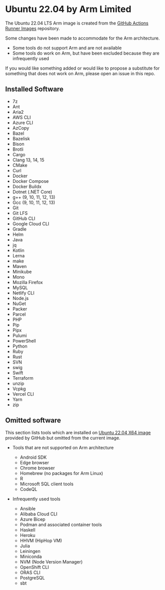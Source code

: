 # Ubuntu 22.04 by Arm Limited 

The Ubuntu 22.04 LTS Arm image is created from the [GitHub Actions Runner Images](https://github.com/actions/runner-images) repository.

Some changes have been made to accommodate for the Arm architecture. 
- Some tools do not support Arm and are not available
- Some tools do work on Arm, but have been excluded because they are infrequently used

If you would like something added or would like to propose a substitute for something that does not work on Arm, please open an issue in this repo.

## Installed Software

- 7z
- Ant
- Aria2
- AWS CLI
- Azure CLI
- AzCopy
- Bazel
- Bazelisk
- Bison
- Brotli
- Cargo
- Clang 13, 14, 15
- CMake
- Curl
- Docker
- Docker Compose
- Docker Buildx
- Dotnet (.NET Core)
- g++ (9, 10, 11, 12, 13)
- Gcc (9, 10, 11, 12, 13)
- Git
- Git LFS
- GitHub CLI
- Google Cloud CLI
- Gradle
- Helm
- Java
- jq
- Kotlin
- Lerna
- make
- Maven
- Minikube
- Mono
- Mozilla Firefox
- MySQL
- Netlify CLI
- Node.js
- NuGet
- Packer
- Parcel
- PHP
- Pip
- Pipx
- Pulumi
- PowerShell
- Python
- Ruby
- Rust
- SVN
- swig
- Swift
- Terraform
- unzip
- Vcpkg
- Vercel CLI
- Yarn
- zip

## Omitted software

This section lists tools which are installed on [Ubuntu 22.04 X64 image](https://github.com/actions/runner-images/blob/main/images/ubuntu/Ubuntu2204-Readme.md) provided by GitHub but omitted from the current image.

-  Tools that are not supported on Arm architecture
    - Android SDK
    - Edge browser
    - Chrome browser
    - Homebrew (no packages for Arm Linux)
    - R 
    - Microsoft SQL client tools
    - CodeQL

- Infrequently used tools
    - Ansible
    - Alibaba Cloud CLI
    - Azure Bicep
    - Podman and associated container tools
    - Haskell
    - Heroku
    - HHVM (HipHop VM)
    - Julia
    - Leiningen
    - Miniconda
    - NVM (Node Version Manager)
    - OpenShift CLI
    - ORAS CLI
    - PostgreSQL
    - sbt
